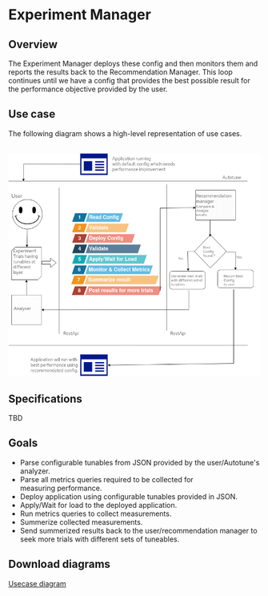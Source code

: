 # **Experiment Manager**


## Overview
The Experiment Manager deploys these config and then monitors them and reports the results back to the Recommendation Manager. This loop continues until we have a config that provides the best possible result for the performance objective provided by the user.

## Use case
The following diagram shows a high-level representation of use cases.
<br/><br/>
<p align="center">
  <img src="/design/images/EMUsecases.drawio.png">
</p>

## Specifications
TBD

## Goals
- Parse configurable tunables from JSON provided by the user/Autotune's analyzer.
- Parse all metrics queries required to be collected for measuring performance.
- Deploy application using configurable tunables provided in JSON.
- Apply/Wait for load to the deployed application.
- Run metrics queries to collect measurements.
- Summerize collected measurements.
- Send summerized results back to the user/recommendation manager to seek more trials with different sets of tuneables.

## Download diagrams
[Usecase diagram](https://www.redhat.com/architect/portfolio/tool/index.html?#gitlab.com/msvinaykumar/autotune/blob/createEMDesignDocWithPlaceHolder/design/drawio/UseCase.drawio)


